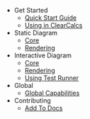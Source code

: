 -   Get Started
    -   [Quick Start Guide](/quick-start-guide "Quick Start Guide |ClearCalcs Custom Diagram Boilerplate")
    -   [Using in ClearCalcs](/using-in-clearcalcs "How diagrams are used inside ClearCalcs calculators")
-   Static Diagram
    -   [Core](/static-diagram-core "Understand the underlying technology and API for rendering the static diagrams")
    -   [Rendering](/static-diagram-rendering "How static diagrams are rendered in the sheet or print")
-   Interactive Diagram
    -   [Core](/interactive-diagram-core "Understand the underlying technology and API for rendering the interactive diagrams")
    -   [Rendering](/interactive-diagram-rendering "How interactive diagrams are rendered in the sheet")
    -   [Using Test Runner](/interactive-diagram-test-runner "How to use the test runner")
-   Global
    -   [Global Capabilities](/global-capabilities "Time saving features")
-   Contributing
    -   [Add To Docs](/contributing-to-docs "How to contribute to docs")
